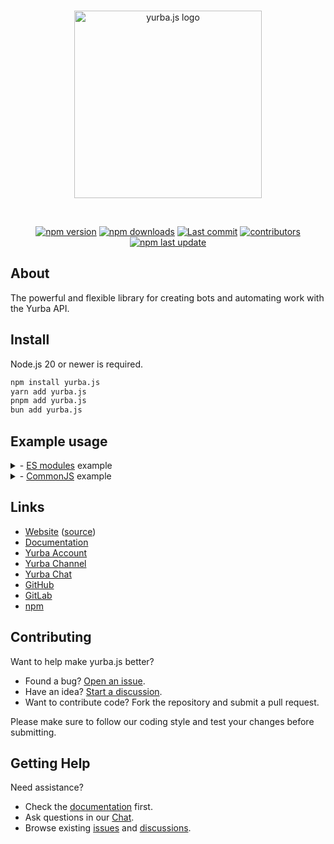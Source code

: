 <div align="center">
  <br />
  <p>
    <a href="https://yurba.js.org"><img src="https://raw.githubusercontent.com/yurbajs/yurba.js/2b1e6dc4578a0a9200bd2a25731e9a07c79b78b1/assets/logo.svg" width="300" alt="yurba.js logo" /></a>
  </p>
  <br />
  <p>
    <a href="https://www.npmjs.com/package/yurba.js"><img src="https://img.shields.io/npm/v/yurba.js.svg?maxAge=3600" alt="npm version" /></a>
    <a href="https://www.npmjs.com/package/yurba.js"><img src="https://img.shields.io/npm/dt/yurba.js.svg?maxAge=3600" alt="npm downloads" /></a>
    <a href="https://github.com/rastgame/yurba.js/commits/main"><img src="https://img.shields.io/github/last-commit/rastgame/yurba.js.svg?logo=github&logoColor=ffffff" alt="Last commit" /></a>
    <a href="https://github.com/rastgame/yurba.js/graphs/contributors"><img src="https://img.shields.io/github/contributors/rastgame/yurba.js.svg?maxAge=3600&logo=github&logoColor=fff&color=00c7be" alt="contributors" /></a>
    <a href="https://www.npmjs.com/package/yurba.js"><img src="https://img.shields.io/npm/last-update/yurba.js" alt="npm last update"></a>
  </p>
</div>

## About
The powerful and flexible library for creating bots and automating work with the Yurba API.  

## Install
Node.js 20 or newer is required.

```sh
npm install yurba.js
yarn add yurba.js
pnpm add yurba.js
bun add yurba.js
````

## Example usage

<details>
<summary>- <a href="https://nodejs.org/api/esm.html#enabling">ES modules</a> example</summary>

```js
import { Client } from "yurba.js";

const client = new Client('TOKEN');

client.registerCommand('hi', { name: 'string' }, (message, args) => {
    message.reply(`Hello, ${args.name}!`);
});

client.on('ready', () => {
    console.log('Ready!');
});

client.init();
```

</details>

<details> 
<summary>- <a href="https://nodejs.org/api/modules.html">CommonJS</a> example</summary>

```js
const { Client } = require("yurba.js");

const client = new Client('TOKEN');

client.registerCommand('hi', { name: 'string' }, (message, args) => {
    message.reply(`Hello, ${args.name}!`);
});

client.on('ready', () => {
    console.log('Ready!');
});

client.init();
```

</details>

## Links

* [Website][website] ([source][website-source])
* [Documentation][documentation]
* [Yurba Account][yurba]
* [Yurba Channel][yurba-channel]
* [Yurba Chat][yurba-chat]
* [GitHub][source]
* [GitLab][gitlab]
* [npm][npm]

## Contributing

Want to help make yurba.js better?

* Found a bug? [Open an issue](https://github.com/RastGame/Yurba.js/issues/new).
* Have an idea? [Start a discussion](https://github.com/RastGame/Yurba.js/discussions).
* Want to contribute code? Fork the repository and submit a pull request.

Please make sure to follow our coding style and test your changes before submitting.

## Getting Help

Need assistance?

* Check the [documentation][documentation] first.
* Ask questions in our [Chat][yurba-chat].
* Browse existing [issues](https://github.com/RastGame/Yurba.js/issues) and [discussions](https://github.com/RastGame/Yurba.js/discussions).

[gitlab]: https://gitlab.com/RastGame/Yurba.js
[source]: https://github.com/RastGame/Yurba.js/tree/main/packages/yurba.js
[website]: https://yurba.js.org
[website-source]: https://github.com/RastGame/Yurba.js
[documentation]: https://yurba.js.org/docs
[yurba]: https://me.yurba.one/yurbajs
[yurba-channel]: https://me.yurba.one/yjs
[yurba-chat]: https://me.yurba.one/yurba.js
[npm]: https://www.npmjs.com/package/yurba.js

